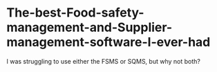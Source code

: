 # The-best-Food-safety-management-and-Supplier-management-software-I-ever-had
I was struggling to use either the FSMS or SQMS, but why not both?
